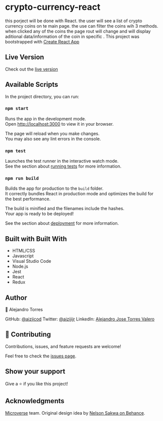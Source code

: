 # crypto-currency-react

this porject will be done with React. the user will see a list of crypto currency coins on te main page. the use can filter the coins wih 3 methods. when clicked any of the coins the page rout will change and will display aditional data/information of the coin in specific .
This project was bootstrapped with [Create React App](https://github.com/facebook/create-react-app)

## Live Version

Check out the [live version](https://unrivaled-profiterole-9f63fe.netlify.app)
## Available Scripts

In the project directory, you can run:

### `npm start`

Runs the app in the development mode.\
Open [http://localhost:3000](http://localhost:3000) to view it in your browser.

The page will reload when you make changes.\
You may also see any lint errors in the console.

### `npm test`

Launches the test runner in the interactive watch mode.\
See the section about [running tests](https://facebook.github.io/create-react-app/docs/running-tests) for more information.

### `npm run build`

Builds the app for production to the `build` folder.\
It correctly bundles React in production mode and optimizes the build for the best performance.

The build is minified and the filenames include the hashes.\
Your app is ready to be deployed!

See the section about [deployment](https://facebook.github.io/create-react-app/docs/deployment) for more information.

## Built with Built With
   

- HTML/CSS
- Javascript
- Visual Studio Code
- Node.js
- Jest
- React
- Redux

## Author

👤 Alejandro Torres

GitHub: [@aizjicod](https://github.com/aizjicod)
Twitter: [@aizijijr](https://twitter.com/aizijijr)
LinkedIn: [Alejandro Jose Torres Valero](https://www.linkedin.com/in/aiziji/)

## 🤝 Contributing
Contributions, issues, and feature requests are welcome!

Feel free to check the [issues page](https://github.com/aizjicod/crypto-currency-react/issues).

## Show your support
Give a ⭐️ if you like this project!

## Acknowledgments
[Microverse](https://github.com/microverseinc) team.
Original design idea by [Nelson Sakwa on Behance](https://www.behance.net/sakwadesignstudio).